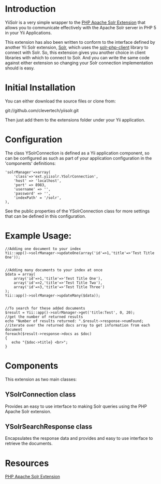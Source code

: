 Introduction
============

YiiSolr is a very simple wrapper to the [PHP Apache Solr Extension](http://php.net/manual/en/book.solr.php) that allows you to communicate effectively with the Apache Solr server in PHP 5 in your Yii Applications. 

This extension has also been written to conform to the interface defined by another Yii Solr extension, [Solr](http://www.yiiframework.com/extension/solr), which uses the [solr-php-client](http://code.google.com/p/solr-php-client/) library to connect with Solr. So, this extension gives you another choice in client libraries with which to connect to Solr. And you can write the same code against either extension so changing your Solr connection implementation should is easy.


Initial Installation
====================
You can either download the source files or clone from:

git://github.com/clevertech/yiisolr.git

Then just add them to the extensions folder under your Yii application.

Configuration
=============
The class YSolrConnection is defined as a Yii application component, so can be configured as such as part of your application configuration in the 'components' definitions:

	'solrManager'=>array(
		'class'=>'ext.yiisolr.YSolrConnection',
		'host' => 'localhost',
		'port' => 8983,
		'username' => '',
		'password' => '',
		'indexPath' = '/solr',
	),
	
See the public properties of the YSolrConnection class for more settings that can be defined in this configuration.

Example Usage:
==============

	//Adding one document to your index
	Yii::app()->solrManager->updateOne(array('id'=>1,'title'=>'Test Title One'));
	
	
	//Adding many documents to your index at once
	$data = array(
		array('id'=>1,'title'=>'Test Title One'),
		array('id'=>2,'title'=>'Test Title Two'),
		array('id'=>3,'title'=>'Test Title Three')
	);
	Yii::app()->solrManager->updateMany($data));
	
	
	//To search for these added documents
	$result = Yii::app()->solrManager->get('title:Test', 0, 20);
	//get the number of returned results
	echo "Number of results returned: ".$result->response->numFound;
	//iterate over the returned docs array to get information from each document
	foreach($result->response->docs as $doc)
	{
	   echo "{$doc->title} <br>";
	}
	

Components
==========

This extension as two main classes:

YSolrConnection class
---------------------

Provides an easy to use interface to making Solr queries using the PHP Apache Solr extension. 

YSolrSearchResponse class
-------------------------

Encapsulates the response data and provides and easy to use interface to retrieve the documents.


Resources
=========

[PHP Apache Solr Extension](http://php.net/manual/en/book.solr.php)